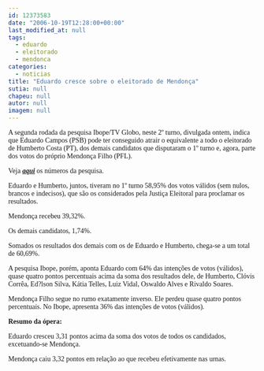 ```yaml
---
id: 12373583
date: "2006-10-19T12:28:00+00:00"
last_modified_at: null
tags:
  - eduardo
  - eleitorado
  - mendonca
categories:
  - noticias
title: "Eduardo cresce sobre o eleitorado de Mendonça"
sutia: null
chapeu: null
autor: null
imagem: null
---
```

<p><P><FONT face=Verdana>A segunda rodada da pesquisa Ibope/TV Globo, neste 2º turno, divulgada ontem, indica que Eduardo Campos (PSB) pode ter conseguido atrair o equivalente a todo o eleitorado de Humberto Costa (PT), dos demais candidatos que disputaram o 1º turno e, agora, parte dos votos do próprio Mendonça Filho (PFL).</FONT></P></p>
<p><P><FONT face=Verdana>Veja <STRONG><EM><A href=\"https://jc3.uol.com.br/blogs/jc/2006/10/18/index.php#2501\" target=_blank>aqui</A></EM></STRONG> os números da pesquisa.</FONT></P></p>
<p><P><FONT face=Verdana>Eduardo e Humberto, juntos, tiveram no 1º turno 58,95% dos votos válidos (sem nulos, brancos e indecisos), que são os considerados pela Justiça Eleitoral para proclamar os resultados.</FONT></P></p>
<p><P><FONT face=Verdana>Mendonça recebeu 39,32%.</FONT></P></p>
<p><P><FONT face=Verdana>Os demais candidatos, 1,74%. </FONT></P></p>
<p><P><FONT face=Verdana>Somados os resultados dos demais com os de Eduardo e Humberto, chega-se a um total de 60,69%.</FONT></P></p>
<p><P><FONT face=Verdana>A pesquisa Ibope, porém, aponta Eduardo com 64% das intenções de votos (válidos), quase quatro pontos percentuais acima da soma dos resultados dele, de Humberto, Clóvis Corrêa, Ed?lson Silva, Kátia Telles, Luiz Vidal, Oswaldo Alves e Rivaldo Soares.</FONT></P></p>
<p><P><FONT face=Verdana>Mendonça Filho segue no rumo exatamente inverso. Ele perdeu quase quatro pontos percentuais. No Ibope, apresenta 36% das intenções de votos (válidos).</FONT></P></p>
<p><P><FONT face=Verdana><STRONG>Resumo da ópera:</STRONG></FONT></P></p>
<p><P><FONT face=Verdana>Eduardo cresceu 3,31 pontos acima da soma dos votos de todos os candidados, excetuando-se Mendonça.</FONT></P></p>
<p><P><FONT face=Verdana>Mendonça caiu 3,32 pontos em relação ao que recebeu efetivamente nas urnas.</FONT></P> </p>
